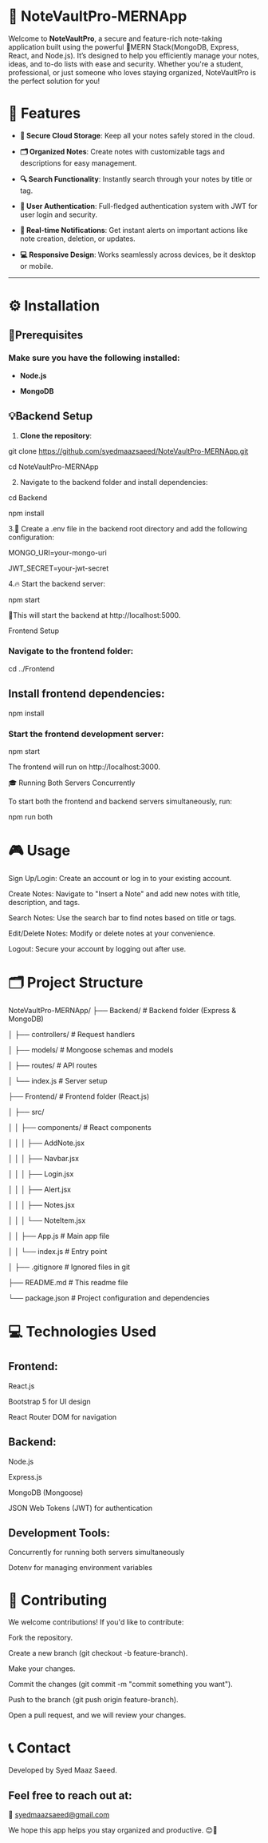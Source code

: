 <h1>📝 NoteVaultPro-MERNApp</h1>

Welcome to **NoteVaultPro**, a secure and feature-rich note-taking application built using the powerful 🚀MERN Stack(MongoDB, Express, React, and Node.js). It’s designed to help you efficiently manage your notes, ideas, and to-do lists with ease and security. Whether you're a student, professional, or just someone who loves staying organized, NoteVaultPro is the perfect solution for you!


<h1>🚀 Features</h1>

- **🔐 Secure Cloud Storage**: Keep all your notes safely stored in the cloud.
  
- **🗂 Organized Notes**: Create notes with customizable tags and descriptions for easy management.
  
- **🔍 Search Functionality**: Instantly search through your notes by title or tag.
  
- **🔑 User Authentication**: Full-fledged authentication system with JWT for user login and security.
  
- **📲 Real-time Notifications**: Get instant alerts on important actions like note creation, deletion, or updates.
  
- **💻 Responsive Design**: Works seamlessly across devices, be it desktop or mobile.

---

<h1>⚙️ Installation</h1>

<h2>🔧Prerequisites</h2>

<h3>Make sure you have the following installed:</h3>

- **Node.js**
  
- **MongoDB**

<h2>💡Backend Setup</h2>

1. **Clone the repository**:
   
git clone https://github.com/syedmaazsaeed/NoteVaultPro-MERNApp.git
   
cd NoteVaultPro-MERNApp

2. Navigate to the backend folder and install dependencies:

cd Backend

npm install

3.💬 Create a .env file in the backend root directory and add the following configuration:

MONGO_URI=your-mongo-uri

JWT_SECRET=your-jwt-secret

4.🔥 Start the backend server:

npm start

💎This will start the backend at http://localhost:5000.

</h1>Frontend Setup</h1>

<h3>Navigate to the frontend folder:</h3>

cd ../Frontend

<h2>Install frontend dependencies:</h2>


npm install

<h3>Start the frontend development server:</h3>

npm start

The frontend will run on http://localhost:3000.

🎓 Running Both Servers Concurrently

To start both the frontend and backend servers simultaneously, run:


npm run both

<h1>🎮 Usage</h1>

Sign Up/Login: Create an account or log in to your existing account.

Create Notes: Navigate to "Insert a Note" and add new notes with title, description, and tags.

Search Notes: Use the search bar to find notes based on title or tags.

Edit/Delete Notes: Modify or delete notes at your convenience.

Logout: Secure your account by logging out after use.

<h1>🗂️ Project Structure</h1>


NoteVaultPro-MERNApp/
├── Backend/              # Backend folder (Express & MongoDB)

│   ├── controllers/      # Request handlers

│   ├── models/           # Mongoose schemas and models

│   ├── routes/           # API routes

│   └── index.js          # Server setup


├── Frontend/             # Frontend folder (React.js)

│   ├── src/

│   │   ├── components/   # React components

│   │   │   ├── AddNote.jsx

│   │   │   ├── Navbar.jsx

│   │   │   ├── Login.jsx

│   │   │   ├── Alert.jsx

│   │   │   ├── Notes.jsx

│   │   │   └── NoteItem.jsx

│   │   ├── App.js        # Main app file

│   │   └── index.js      # Entry point

│
├── .gitignore            # Ignored files in git

├── README.md             # This readme file

└── package.json          # Project configuration and dependencies

<h1>💻 Technologies Used</h1>

<h2>Frontend:</h2>

React.js

Bootstrap 5 for UI design

React Router DOM for navigation

<h2>Backend:</h2>

Node.js

Express.js

MongoDB (Mongoose)

JSON Web Tokens (JWT) for authentication

<h2>Development Tools:</h2>

Concurrently for running both servers simultaneously

Dotenv for managing environment variables

<h1>🤝 Contributing</h1>

We welcome contributions! If you'd like to contribute:

Fork the repository.

Create a new branch (git checkout -b feature-branch).

Make your changes.

Commit the changes (git commit -m "commit something you want").

Push to the branch (git push origin feature-branch).

Open a pull request, and we will review your changes.

<h1>📞 Contact</h1>

Developed by Syed Maaz Saeed.

<h2>Feel free to reach out at:</h2>

📧 syedmaazsaeed@gmail.com

 We hope this app helps you stay organized and productive. 😊🚀










